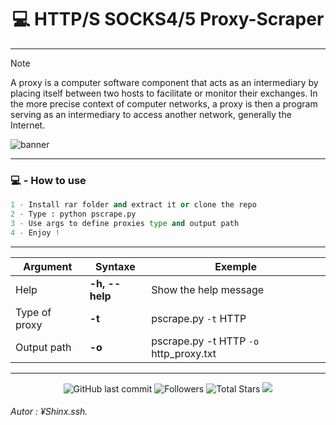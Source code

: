 
<h1 align="center">💻 HTTP/S SOCKS4/5 Proxy-Scraper</h1>

*******

> [!NOTE]
> A proxy is a computer software component that acts as an intermediary by placing itself between two hosts to facilitate or monitor their exchanges. In the more precise context of computer networks, a proxy is then a program serving as an intermediary to access another network, generally the Internet.


![banner](https://github.com/Sshinx/HTTP-S-SOCKS4-5-Proxy-Scraper/assets/167023053/267ab73f-d1a5-4569-8c1b-df3267499cbd)

*******
### 💻 - How to use
```py
1 - Install rar folder and extract it or clone the repo
2 - Type : python pscrape.py
3 - Use args to define proxies type and output path
4 - Enjoy !
```
*******
| Argument        | Syntaxe      | Exemple |
| ------|-----|-----|
| Help 	| **-h, --help** 	| Show the help message 	|
| Type of proxy 	| **-t** 	| pscrape.py `-t` HTTP 	|
| Output path 	| **-o** 	| pscrape.py -t HTTP `-o` http_proxy.txt	|

*******

<p align="center">
  <img alt="GitHub last commit" src="https://img.shields.io/github/last-commit/Sshinx/Sshinx">
  <img alt="Followers" src="https://img.shields.io/github/followers/Sshinx?style=social">
  <img alt="Total Stars" src="https://img.shields.io/github/stars/Sshinx?style=social">
  <img src="https://komarev.com/ghpvc/?username=Sshinx&color=blue">
</p>

###### Autor : *¥Shinx.ssh*. 
